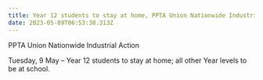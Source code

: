 ```yaml
---
title: Year 12 students to stay at home, PPTA Union Nationwide Industrial Action
date: 2023-05-09T06:53:38.313Z
---
```

PPTA Union Nationwide Industrial Action

Tuesday, 9 May – Year 12 students to stay at home; all other Year levels to be at school.